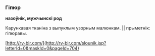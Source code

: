 ### Гіпюр
**назоўнік, мужчынскі род**

Карункавая тканіна з выпуклым узорным малюнкам. || прыметнік: гіпюравы.

<a rel="author">[http://rv-blr.com/](http://rv-blr.com/slounik.jsp?letterId=0&maskId=0&pageId=704)</a>
